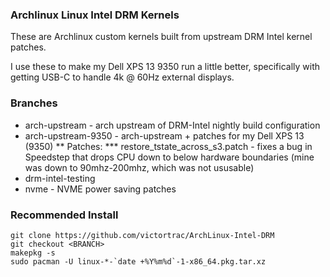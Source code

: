 ### Archlinux Linux Intel DRM Kernels
These are Archlinux custom kernels built from upstream DRM Intel kernel patches.

I use these to make my Dell XPS 13 9350 run a little better, specifically with getting USB-C to handle 4k @ 60Hz external displays.

### Branches

* arch-upstream - arch upstream of DRM-Intel nightly build configuration
* arch-upstream-9350 - arch-upstream + patches for my Dell XPS 13 (9350)
** Patches: 
*** restore_tstate_across_s3.patch - fixes a bug in Speedstep that drops CPU down to below hardware boundaries (mine was down to 90mhz-200mhz, which was not ususable)
* drm-intel-testing 
* nvme - NVME power saving patches

### Recommended Install

    git clone https://github.com/victortrac/ArchLinux-Intel-DRM
    git checkout <BRANCH>
    makepkg -s
    sudo pacman -U linux-*-`date +%Y%m%d`-1-x86_64.pkg.tar.xz 
